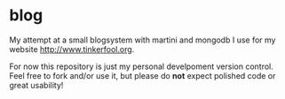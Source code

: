 blog
====

My attempt at a small blogsystem with martini and mongodb I use for my website http://www.tinkerfool.org.

For now this repository is just my personal develpoment version control.
Feel free to fork and/or use it, but please do **not** expect polished code or great usability!

